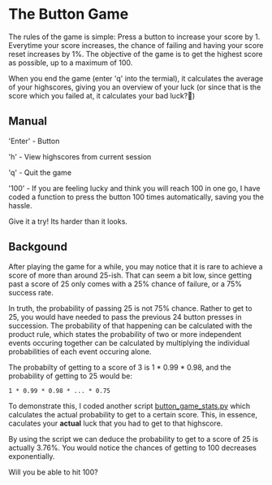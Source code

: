 # The Button Game
The rules of the game is simple: Press a button to increase your score by 1. Everytime your score increases, the chance of failing and having your score reset increases by 1%. The objective of the game is to get the highest score as possible, up to a maximum of 100. 

When you end the game (enter 'q' into the termial), it calculates the average of your highscores, giving you an overview of your luck (or since that is the score which you failed at,  it calculates your bad luck?🤔)

## Manual
'Enter' - Button

'h' - View highscores from current session

'q' - Quit the game

'100' - If you are feeling lucky and think you will reach 100 in one go, I have coded a function to press the button 100 times automatically, saving you the hassle. 

Give it a try! Its harder than it looks.


## Backgound
After playing the game for a while, you may notice that it is rare to achieve a score of more than around 25-ish. That can seem a bit low, since getting past a score of 25 only comes with a 25% chance of failure, or a 75% success rate.

In truth, the probability of passing 25 is not 75% chance. Rather to get to 25, you would have needed to pass the previous 24 button presses in succession. The probability of that happening can be calculated with the product rule, which states the probability of two or more independent events occuring together can be calculated by multiplying the individual probabilities of each event occuring alone.

The probabilty of getting to a score of 3 is 1 * 0.99 * 0.98, and the probability of getting to 25 would be: 

`1 * 0.99 * 0.98 * ... * 0.75`

To demonstrate this, I coded another script [button_game_stats.py](button_game_stats.py) which calculates the actual probability to get to a certain score. This, in essence, caculates your **actual** luck that you had to get to that highscore.

By using the script we can deduce the probability to get to a score of 25 is actually 3.76%. You would notice the chances of getting to 100 decreases exponentially.

Will you be able to hit 100?
